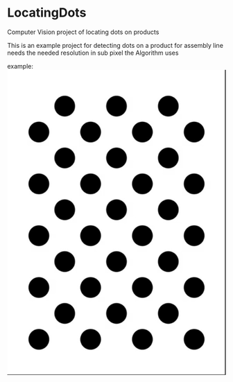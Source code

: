 # LocatingDots
 Computer Vision project of locating dots on products
 
 This is an example project for detecting dots on a product for assembly line needs
 the needed resolution in sub pixel 
 the Algorithm uses 
 
 example:
 ![example](https://github.com/AlonRosenberg1/LocatingDots/blob/main/dots2.jpg?raw=true)
